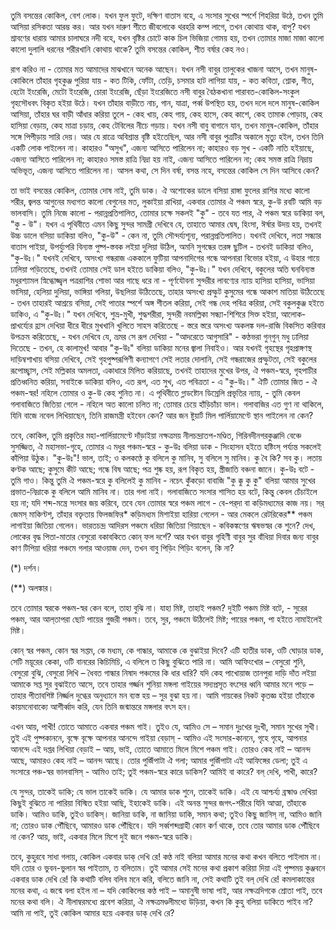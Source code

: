 তুমি বসন্তের কোকিল, বেশ লোক। যখন ফুল ফুটে, দক্ষিণ বাতাস বহে, এ সংসার সুখের স্পর্শে শিহরিয়া উঠে, তখন তুমি আসিয়া রসিকতা আরম্ভ কর। আর যখন দারুণ শীতে জীবলোকে থরহরি কম্প লাগে, তখন কোথায় থাক, বাপু? যখন শ্রাবণের ধারায় আমার চালাঘরে নদী বহে, যখন বৃষ্টির চোটে কাক চিল ভিজিয়া গোময় হয়, তখন তোমার মাজা মাজা কালো কালো দুলালি ধরনের শরীরখানি কোথায় থাকে? তুমি বসন্তের কোকিল, শীত বর্ষার কেহ নও।

রাগ করিও না - তোমার মত আমাদের মাঝখানে অনেক আছেন। যখন নসী বাবুর তালুকের খাজনা আসে, তখন মানুষ-কোকিলে তাঁহার গৃহকুঞ্জ পুরিয়া যায় - কত টিকি, ফোঁটা, তেড়ি, চসমার হাট লাগিয়া যায়, - কত কবিতা, শ্লোক, গীত, হেটো ইংরেজি, মেটো ইংরেজি, চোরা ইংরেজি, ছেঁড়া ইংরেজিতে নসী বাবুর বৈঠকখানা পারাবত-কোকিল-সংকুল গৃহসৌধবৎ বিকৃত হইয়া উঠে। যখন তাঁহার বাড়ীতে নাচ, গান, যাত্রা, পর্ব্ব উপস্থিত হয়, তখন দলে দলে মানুষ-কোকিল আসিয়া, তাঁহার ঘর বাড়ী আঁধার করিয়া তুলে - কেহ খায়, কেহ গায়, কেহ হাসে, কেহ কাশে, কেহ তামাক পোড়ায়, কেহ হাসিয়া বেড়ায়, কেহ মাত্রা চড়ায়, কেহ টেবিলের নীচে গড়ায়। যখন নসী বাবু বাগানে যান, তখন মানুষ-কোকিল, তাঁহার সঙ্গে পিপীড়ায় সারি দেয়। আর যে রাত্রে অবিশ্রান্ত বৃষ্টি হইতেছিল, আর নসী বাবুর পুত্রটির অকালে মৃত্যু হইল, তখন তিনি একটি লোক পাইলেন না। কাহারও "অসুখ", এজন্য আসিতে পারিলেন না; কাহারও বড় সুখ - একটি নাতি হইয়াছে, এজন্য আসিতে পারিলেন না; কাহারও সমস্ত রাত্রি নিদ্রা হয় নাই, এজন্য আসিতে পারিলেন না; কেহ সমস্ত রাত্রি নিদ্রায় অভিভূত, এজন্য আসিতে পারিলেন না। আসল কথা, সে দিন বর্ষা, বসন্ত নহে, বসন্তের কোকিল সে দিন আসিবে কেন?

তা ভাই বসন্তের কোকিল, তোমার দোষ নাই, তুমি ডাক। ঐ অশোকের ডালে বসিয়া রাঙ্গা ফুলের রাশির মধ্যে কালো শরীর, জ্বলন্ত আগুনের মধ্যগত কালো বেগুনের মত, লুকাইয়া রাখিয়া, একবার তোমার ঐ পঞ্চম স্বরে, কু-উ রবটি আমি বড় ভালবাসি। তুমি নিজে কালো - পরান্নপ্রতিপালিত, তোমার চক্ষে সকলই "কু" - তবে যত পার, ঐ পঞ্চম স্বরে ডাকিয়া বল, "কু - উ"। যখন এ পৃথিবীতে এমন কিছু সুন্দর সামগ্রী দেখিবে যে, তাহাতে আমার দ্বেষ, হিংসা, ঈর্ষার উদয় হয়, তখনই উচ্চ ডালে বসিয়া ডাকিয়া বলিও, "কু-উ" - কেন না, তুমি সৌন্দর্য্যশূন্য, পরান্নপ্রতিপালিত। যখনই দেখিবে, লতা সন্ধ্যার বাতাস পাইয়া, উপর্য্যুপরি বিন্যস্ত পুষ্প-স্তবক লইয়া দুলিয়া উঠিল, অমনি সুগন্ধের তরঙ্গ ছুটিল - তখনই ডাকিয়া বলিও, "কু-উঃ।" যখনই দেখিবে, অসংখ্য গন্ধরাজ এককালে ফুটিয়া আপনাদিগের গন্ধে আপনারা বিভোর হইয়া, এ উহার গায়ে ঢালিয়া পড়িতেছে, তখনই তোমার সেই ডাল হইতে ডাকিয়া বলিও, "কু-উঃ।" যখন দেখিবে, বকুলের অতি ঘনবিন্যস্ত মধুরশ্যামল স্নিগ্ধোজ্জ্বল পত্ররাশির শোভা আর গাছে ধরে না - পূর্ণযৌবনা সুন্দরীর লাবণ্যের ন্যায় হাসিয়া হাসিয়া, ভাসিয়া ভাসিয়া, হেলিয়া দুলিয়া, ভাঙ্গিয়া গলিয়া, উছলিয়া উঠিতেছে, তাহার অসংখ্য প্রস্ফুট কুসুমের গন্ধে আকাশ মাতিয়া উঠিতেছে - তখন তাহারই আশ্রয়ে বসিয়া, সেই পাতার স্পর্শে অঙ্গ শীতল করিয়া, সেই গন্ধ দেহ পবিত্র করিয়া, সেই বকুলকুঞ্জ হইতে ডাকিও, এ "কু-উঃ।" যখন দেখিবে, শুভ্র-মুখী, শুদ্ধশরীরা, সুন্দরী নবমল্লিকা সন্ধ্যা-শিশিরে সিক্ত হইয়া, আলোক-প্রাখর্য্যের হ্রাস দেখিয়া ধীরে ধীরে মুখখানি খুলিতে সাহস করিতেছে - স্তরে স্তরে অসংখ্য অকলঙ্ক দল-রাজি বিকসিত করিবার উপক্রম করিতেছে, - যখন দেখিবে যে, ভ্রমর সে রূপ দেখিয়া - "আদরেতে আগুসারি" - কণ্ঠভরা গুন্‌গুন্‌ মধু ঢালিয়া দিতেছে - তখন, হে কালামুখ! আবার "কু-উঃ" বলিয়া ডাকিয়া মনের জ্বালা নিবাইও। আর যখনই গৃহস্থের গৃহপ্রাঙ্গণস্থ দাড়িম্বশাখায় বসিয়া দেখিবে, সেই গৃহপুষ্পরূপিণী কন্যাগণে সেই লতার দোলানি, সেই গন্ধরাজের প্রস্ফুটতা, সেই বকুলের রূপোচ্ছ্বাস, সেই মল্লিকার অমলতা, একাধারে মিলিত করিয়াছে, তখনই তাহাদের মুখের উপর, ঐ পঞ্চম-স্বরে, গৃহপাচীর প্রতিধ্বনিত করিয়া, সবাইকে ডাকিয়া বলিও, এত রূপ, এত সুখ, এত পবিত্রতা - এ "কু-উঃ।" ঐটি তোমার জিত - ঐ পঞ্চম-স্বর! নহিলে তোমার ও কু-উ কেহ শুনিত না। এ পৃথিবীতে গ্লাডষ্টোন ডিস্রেলি প্রভৃতির ন্যায়, - তুমি কেবল গলাবাজিতে জিতিয়া গেলে - নহিলে অত কালো চলিত না; তোমার চেয়ে হাঁড়িচাঁচা ভাল। গলাবাজির এত গুণ না থাকিলে, যিনি বাজে নবেল লিখিয়াছেন, তিনি রাজমন্ত্রী হইবেন কেন? আর জন ষ্টুয়ার্ট মিল পার্লিয়ামেণ্টে স্থান পাইলেন না কেন?

তবে, কোকিল, তুমি প্রকৃতির মহা-পার্লিয়ামেণ্টে দাঁড়াইয়া নক্ষত্রময় নীলচন্দ্রাতপ-মণ্ডিত, গিরিনদীনগরকুঞ্জাদি বেঞ্চে সুসজ্জিত, ঐ মহাসভা-গৃহে, তোমার এ মধুর পঞ্চম-স্বরে - কু-উঃ বলিয়া ডাক - সিংহাসন হইতে হষ্টিংস্‌ পর্য্যন্ত সকলেই কাঁপিয়া উঠুক। "কু-উঃ"! ভাল, তাই; ও কলকণ্ঠে কু বলিলে কু মানিব, সু বলিলে সু মানিব। কু বৈ কি? সব কু। লতায় কণ্টক আছে; কুসুমে কীট আছে; গন্ধে বিষ আছে; পত্র শুষ্ক হয়, রূপ বিকৃত হয়, স্ত্রীজাতি বঞ্চনা জানে। কু-উঃ বটে - তুমি গাও। কিন্তু তুমি ঐ পঞ্চম-স্বরে কু বলিলেই কু মানিব - নচেৎ কুঁকড়ো বাবাজি "কু ক্কু কু কু" বলিয়া আমার সুখের প্রভাত-নিদ্রাকে কু বলিলে আমি মানিব না। তার গলা নাই। গলাবাজিতে সংসার শাসিত হয় বটে, কিন্তু কেবল চেঁচাইলে হয় না; যদি শব্দ-মন্ত্রে সংসার জয় করিবে, তবে যেন তোমার স্বরে পঞ্চম লাগে - বে-পর্‌দা বা কড়িমধ্যমের কাজ নয়। সর্‌ জেমস্‌ মাকিণ্টশ্‌, তাঁহার বক্তৃতায় ফিলজফির* কড়িমধ্যম মিশাইয়া হারিয়া গেলেন - আর মেকলে রেটরিকের** পঞ্চম লাগাইয়া জিতিয়া গেলেন। ভারতচন্দ্র আদিরস পঞ্চমে ধরিয়া জিতিয়া গিয়াছেন - কবিকঙ্কণের ঋষভস্বর কে শুনে? দেখ, লোকের বৃদ্ধ পিতা-মাতার বেসুরো বকাবকিতে কোন্ ফল দর্শে? আর যখন বাবুর গৃহিণী বাবুর সুর বাঁধিয়া দিবার জন্য বাবুর কাণ টিপিয়া ধরিয়া পঞ্চমে গলার আওয়াজ দেন, তখন বাবু পিড়িং পিড়িং বলেন, কি না?

(*) দর্শন।

(**) অলঙ্কার।

তবে তোমার স্বরকে পঞ্চম-স্বর কেন বলে, তাহা বুঝি না। যাহা মিষ্ট, তাহাই পঞ্চম? দুইটি পঞ্চম মিষ্ট বটে, - সুরের পঞ্চম, আর আল্‌তাপরা ছোট পায়ের গু্‌জরী পঞ্চম। তবে, সুর, পঞ্চমে উঠিলেই মিষ্ট; পায়ের পঞ্চম, পা হইতে নামাইলেই মিষ্ট।

কোন্ স্বর পঞ্চম, কোন স্বর সপ্তম, কে মধ্যম, কে গান্ধার, আমাকে কে বুঝাইয়া দিবে? এটি হাতীর ডাক, ওটি ঘোড়ার ডাক, সেটি ময়ূরের কেকা, ওটি বানরের কিচিমিচি, এ বলিলে ত কিছু বুঝিতে পারি না। আমি আফিংখোর – বেসুরো শুনি, বেসুরো বুঝি, বেসুরো লিখি – ধৈবত গান্ধার নিষাদ পঞ্চমের কি ধার ধারি? যদি কেহ পাখোয়াজ তানপুরা দাড়ি দাঁত লইয়া আমাকে সপ্ত সুর বুঝাইতে আসে, তবে তাহার গর্জ্জন শুনিয়া মঙ্গলা গাইয়ের সদ্যপ্রসূত বৎসের ধ্বনি আমার মনে পড়ে – তাহার পীতাবশিষ্ট নির্জ্জল দুগ্ধের অনুধ্যানে মন ব্যস্ত হয় – সুর বুঝা হয় না। আমি গায়কের নিকট কৃতজ্ঞ হইয়া তাঁহাকে কায়মনোবাক্যে আশীর্ব্বাদ করি, যেন তিনি জন্মান্তরে মঙ্গলার বৎস হন।

এখন আয়, পাখী! তোতে আমাতে একবার পঞ্চম গাই। তুইও যে, আমিও সে – সমান দুঃখের দুঃখী, সমান সুখের সুখী। তুই এই পুষ্পকাননে, বৃক্ষে বৃক্ষে আপনার আনন্দে গাইয়া বেড়াস্ - আমিও এই সংসার-কাননে, গৃহে গৃহে, আপনার আনন্দে এই দপ্তর লিখিয়া বেড়াই – আয়, ভাই, তোতে আমাতে মিলে মিশে পঞ্চম গাই। তোরও কেহ নাই – আনন্দ আছে, আমারও কেহ নাই – আনন্দ আছে। তোর পুজিঁপাটা ঐ গলা; আমার পুজিঁপাটা এই আফিঙ্গের ডেলা; তুই এ সংসারে পঞ্চ-স্বর ভালবাসিস্ - আমিও তাই; তুই পঞ্চম-স্বরে কারে ডাকিস? আমিই বা কারে? বল্ দেখি, পাখী, কারে?

যে সুন্দর, তাকেই ডাকি; যে ভাল তাকেই ডাকি। যে আমার ডাক শুনে, তাকেই ডাকি। এই যে আশ্চর্য্য ব্রহ্মাণ্ড দেখিয়া কিছুই বুঝিতে না পারিয়া বিস্মিত হইয়া আছি, ইহাকেই ডাকি। এই অনন্ত সুন্দর জগৎ-শরীরে যিনি আত্মা, তাঁহাকে ডাকি। আমিও ডাকি, তুইও ডাকিস্। জানিয়া ডাকি, না জানিয়া ডাকি, সমান কথা; তুইও কিছু জানিস্ না, আমিও জানি না; তোরও ডাক পৌঁছিবে, আমারও ডাক পৌঁছিবে। যদি সর্ব্বশব্দগ্রাহী কোন কর্ণ থাকে, তবে তোর আমার ডাক পৌঁছিবে না কেন? আয়, ভাই, একবার মিলে মিশে দুই জনে পঞ্চম-স্বরে ডাকি।

তবে, কুহুরবে সাধা গলায়, কোকিল একবার ডাক্ দেখি রে! কণ্ঠ নাই বলিয়া আমার মনের কথা কখন বলিতে পাইলাম না। যদি তোর ও ভুবন-ভুলান স্বর পাইতাম, ত বলিতাম। তুই আমার সেই মনের কথা প্রকাশ করিয়া দিয়া এই পুষ্পময় কুঞ্জবনে একবার ডাক দেখি রে! কি কথাটি বলিব বলিব মনে করি, বলিতে জানি না, সেই কথাটি তুই বল্ দেখি রে! কমলাকান্তের মনের কথা, এ জন্মে বলা হইল না – যদি কোকিলের কণ্ঠ পাই – অমানুষী ভাষা পাই, আর নক্ষত্রদিগকে শ্রোতা পাই, তবে মনের কথা বলি। ঐ নীলাম্বরমধ্যে প্রবেশ করিয়া, ঐ নক্ষত্রমণ্ডলীমধ্যে উড়িয়া, কখন কি কুহু বলিয়া ডাকিতে পাইব না? আমি না পাই, তুই কোকিল আমার হয়ে একবার ডাক্ দেখি রে?
